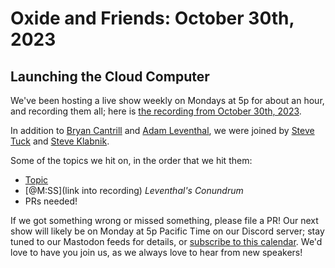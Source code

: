 # Oxide and Friends: October 30th, 2023

## Launching the Cloud Computer

We've been hosting a live show weekly on Mondays at 5p for about an hour,
and recording them all; here is
[the recording from October 30th, 2023](https://youtu.be/xNLxknaj72g).

In addition to
[Bryan Cantrill](https://mastodon.social/@bcantrill) and
[Adam Leventhal](https://mastodon.social/@ahl),
we were joined by
[Steve Tuck](https://hachyderm.io/@sdtuck)
and
[Steve Klabnik](https://twitter.com/steveklabnik).

Some of the topics we hit on, in the order that we hit them:

- [Topic](link)
- [@M:SS](link into recording)
  *Leventhal's Conundrum*
- PRs needed!

If we got something wrong or missed something, please file a PR!
Our next show will likely be on Monday at 5p Pacific Time on our Discord
server; stay tuned to our Mastodon feeds for details, or [subscribe to this
calendar](https://sesh.fyi/api/calendar/v2/iMdFbuFRupMwuTiwvXswNU.ics).  We'd
love to have you join us, as we always love to hear from new speakers!

